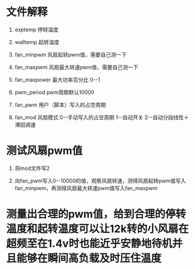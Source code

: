 # 文件解释
1. exptemp 停转温度

2. walltemp 起转温度

3. fan_minpwm 风扇起转pwm值，需要自己测一下

4. fan_maxpwm 风扇最大转速pwm值，需要自己测一下

5. fan_maxpower 最大功率百分比 0--1

6. pwm_period pwm周期默认10000

7. fan_pwm 用户（脚本）写入的占空周期

8. fan_mod 风扇模式 0--手动写入的占空周期  1--自动开关  2--自动分段线性＋滞回调速

# 测试风扇pwm值

1. 将mod文件写2

2. 向fan_pwm写入0--10000的值，观察风扇转速，测得风扇起转pwm值写入fan_minpwm，再测得风扇最大转速pwm值写入fan_maxpwm

# 测量出合理的pwm值，给到合理的停转温度和起转温度可以让12k转的小风扇在超频至在1.4v时也能近乎安静地待机并且能够在瞬间高负载及时压住温度
